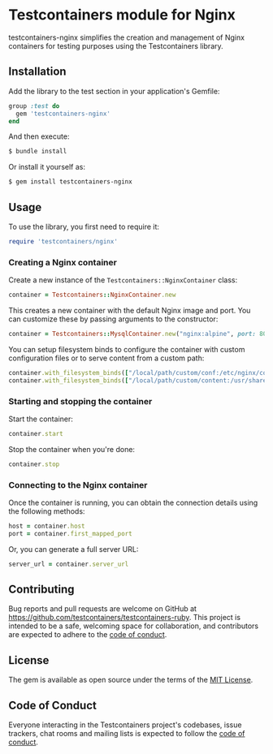 # Testcontainers module for Nginx

testcontainers-nginx simplifies the creation and management of Nginx containers for testing purposes using the Testcontainers library.

## Installation

Add the library to the test section in your application's Gemfile:

```ruby
group :test do
  gem 'testcontainers-nginx'
end
```

And then execute:

```bash
$ bundle install
```

Or install it yourself as:

```bash
$ gem install testcontainers-nginx
```

## Usage

To use the library, you first need to require it:

```ruby
require 'testcontainers/nginx'
```

### Creating a Nginx container

Create a new instance of the `Testcontainers::NginxContainer` class:

```ruby
container = Testcontainers::NginxContainer.new
```


This creates a new container with the default Nginx image and port. You can customize these by passing arguments to the constructor:

```ruby
container = Testcontainers::MysqlContainer.new("nginx:alpine", port: 8080)
```

You can setup filesystem binds to configure the container with custom configuration files or to serve content from a custom path:

```ruby
container.with_filesystem_binds(["/local/path/custom/conf:/etc/nginx/conf.d:ro"])
container.with_filesystem_binds(["/local/path/custom/content:/usr/share/nginx/html:ro"])
```

### Starting and stopping the container

Start the container:

```ruby
container.start
```

Stop the container when you're done:

```ruby
container.stop
```

### Connecting to the Nginx container

Once the container is running, you can obtain the connection details using the following methods:

```ruby
host = container.host
port = container.first_mapped_port
```


Or, you can generate a full server URL:

```ruby
server_url = container.server_url
```


## Contributing

Bug reports and pull requests are welcome on GitHub at https://github.com/testcontainers/testcontainers-ruby. This project is intended to be a safe, welcoming space for collaboration, and contributors are expected to adhere to the [code of conduct](https://github.com/testcontainers/testcontainers-ruby/blob/main/CODE_OF_CONDUCT.md).

## License

The gem is available as open source under the terms of the [MIT License](https://opensource.org/licenses/MIT).

## Code of Conduct

Everyone interacting in the Testcontainers project's codebases, issue trackers, chat rooms and mailing lists is expected to follow the [code of conduct](https://github.com/testcontainers/testcontainers-ruby/blob/main/CODE_OF_CONDUCT.md).
